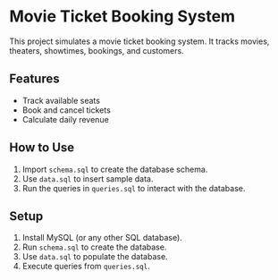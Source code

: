 # Movie Ticket Booking System

This project simulates a movie ticket booking system. It tracks movies, theaters, showtimes, bookings, and customers. 

## Features
- Track available seats
- Book and cancel tickets
- Calculate daily revenue

## How to Use
1. Import `schema.sql` to create the database schema.
2. Use `data.sql` to insert sample data.
3. Run the queries in `queries.sql` to interact with the database.

## Setup
1. Install MySQL (or any other SQL database).
2. Run `schema.sql` to create the database.
3. Use `data.sql` to populate the database.
4. Execute queries from `queries.sql`.
